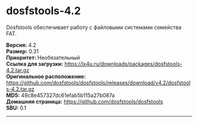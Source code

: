 # dosfstools-4.2

Dosfstools обеспечивает работу с файловыми системами семейства FAT.

**Версия:** 4.2
<br />
**Размер:** 0.31
<br />
**Приоритет:** Необязательный
<br />
**Ссылка для загрузки:** https://lx4u.ru/downloads/packages/dosfstools-4.2.tar.gz
<br />
**Оригинальное расположение:** https://github.com/dosfstools/dosfstools/releases/download/v4.2/dosfstools-4.2.tar.gz
<br />
**MD5:** 49c8e457327dc61efab5b115a27b087a
<br />
**Домашняя страница:**  https://github.com/dosfstools/dosfstools
        <br />**SBU:** 0.1

***
            
